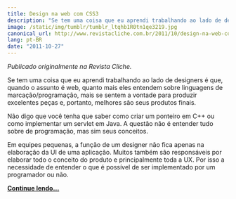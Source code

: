 ```yaml
---
title: Design na web com CSS3
description: "Se tem uma coisa que eu aprendi trabalhando ao lado de designers é que, quando o assunto é web, quanto mais eles entendem sobre linguagens de marcação/programação, mais se sentem a vontade para produzir excelentes peças e, portanto, melhores são seus produtos finais."
image: /static/img/tumblr/tumblr_ltqhb1R0tn1qe3219.jpg
canonical_url: http://www.revistacliche.com.br/2011/10/design-na-web-com-css3/
lang: pt-BR
date: "2011-10-27"
---
```


_Publicado originalmente na Revista Cliche._

Se tem uma coisa que eu aprendi trabalhando ao lado de designers é que, quando o assunto é web, quanto mais eles entendem sobre linguagens de marcação/programação, mais se sentem a vontade para produzir excelentes peças e, portanto, melhores são seus produtos finais.

Não digo que você tenha que saber como criar um ponteiro em C++ ou como implementar um servlet em Java. A questão não é entender tudo sobre de programação, mas sim seus conceitos.

Em equipes pequenas, a função de um designer não fica apenas na elaboração da UI de uma aplicação. Muitos também são responsáveis por elaborar todo o conceito do produto e principalmente toda a UX. Por isso a necessidade de entender o que é possível de ser implementado por um programador ou não.

**[Continue lendo…](http://www.revistacliche.com.br/2011/10/design-na-web-com-css3/)**
